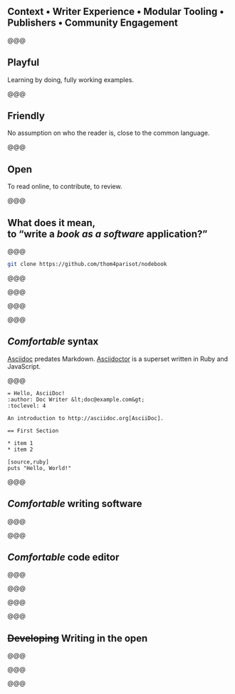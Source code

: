<!-- .slide: data-state="contrasted" -->

## Context • **Writer Experience** • Modular Tooling • Publishers • Community Engagement

@@@

## **Playful**

Learning by doing, fully working examples.

@@@

## **Friendly**

No assumption on who the reader is, close to the common language.

@@@

## **Open**

To read online, to contribute, to review.

@@@

## What does it mean, <br> to <q>write a _book as a software_ application?</q>

@@@

```sh
git clone https://github.com/thom4parisot/nodebook
```

@@@

<!-- .slide: data-background="images/github-content.png" data-background-size="contain" -->

@@@

<!-- .slide: data-background="images/github-git.png" data-background-size="contain" -->

@@@

<!-- .slide: data-background="images/github-collaboration.png" data-background-size="contain" -->

@@@

## _Comfortable_ syntax

[Asciidoc][] predates Markdown. [Asciidoctor][] is a superset written in Ruby and JavaScript.

[Asciidoc]: http://www.methods.co.nz/asciidoc/
[Asciidoctor]: https://asciidoctor.org/

@@@

```adoc
= Hello, AsciiDoc!
:author: Doc Writer &lt;doc@example.com&gt;
:toclevel: 4

An introduction to http://asciidoc.org[AsciiDoc].

== First Section

* item 1
* item 2

[source,ruby]
puts "Hello, World!"
```

@@@

## _Comfortable_ writing software

@@@

<!-- .slide: data-background="images/writing-with-ia-writer.png" data-background-size="contain" -->

@@@

## _Comfortable_ code editor

@@@

<!-- .slide: data-background="images/atom-asciidoctor.png" data-background-size="contain" -->

@@@

<!-- .slide: data-background="images/atom-asciidoct-menu.png" data-background-size="contain" -->

@@@

<!-- .slide: data-background="images/atom-asciidoctor-rendering.png" data-background-size="contain" -->

@@@

## ~~Developing~~ Writing in the open

@@@

<!-- .slide: data-background="images/github-contrib.png" data-background-size="contain" -->

@@@

<!-- .slide: data-background="images/github-contrib-fix.png" data-background-size="contain" -->

@@@

<!-- .slide: data-background="images/github-contrib-diff.png" data-background-size="contain" -->
